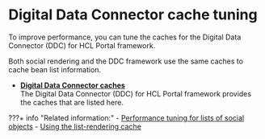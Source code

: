 # Digital Data Connector cache tuning

To improve performance, you can tune the caches for the Digital Data Connector \(DDC\) for HCL Portal framework.

Both social rendering and the DDC framework use the same caches to cache bean list information.

-   **[Digital Data Connector caches](plrf_caches.md)**  
The Digital Data Connector \(DDC\) for HCL Portal framework provides the caches that are listed here.


???+ info "Related information:"
    - [Performance tuning for lists of social objects](../../../build_sites/social_rendering/administering_social_list/soc_rendr_perf_tune_cach.md)
    - [Using the list-rendering cache](../../../manage_content/wcm/wcm_artifacts/tags/creating_web_content_tags/creating_plugin_tag/connector_plugins/plrf_tune_markup_chache.md)

